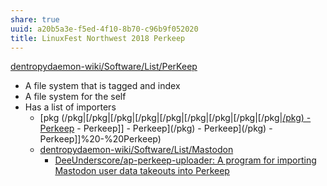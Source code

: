 ```yaml
---
share: true
uuid: a20b5a3e-f5ed-4f10-8b70-c96b9f052020
title: LinuxFest Northwest 2018 Perkeep
---
```

[dentropydaemon-wiki/Software/List/PerKeep](/dentropydaemon-wiki/Software/List/PerKeep)

* A file system that is tagged and index
* A file system for the self
* Has a list of importers
	* [pkg (/pkg|[/pkg|[/pkg|[/pkg|[/pkg|[/pkg|[/pkg|[/pkg|[/pkg|[/pkg) - Perkeep](//pkg) - Perkeep]] - Perkeep](/pkg) - Perkeep](/pkg) - Perkeep]]%20-%20Perkeep)
	* [dentropydaemon-wiki/Software/List/Mastodon](/dentropydaemon-wiki/Software/List/Mastodon)
		* [DeeUnderscore/ap-perkeep-uploader: A program for importing Mastodon user data takeouts into Perkeep](https://github.com/DeeUnderscore/ap-perkeep-uploader)